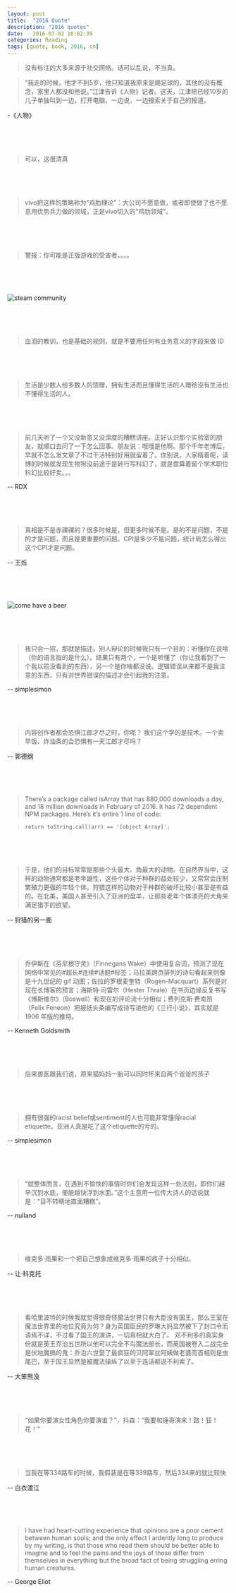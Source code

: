 ```yaml
---
layout: post
title:  "2016 Quote"
description: "2016 quotes"
date:   2016-07-02 10:02:39
categories: Reading
tags: [quote, book, 2016, cn]
---
```


> 没有标注的大多来源于社交网络。话可以乱说，不当真。


> “我走的时候，他才不到5岁，他只知道我原来是踢足球的，其他的没有概念，家里人都没和他说。”江津告诉《人物》记者。这天，江津把已经10岁的儿子单独叫到一边，打开电脑，一边说，一边搜索关于自己的报道。

-《人物》

<br/>
<br/>
<br/>

> 可以，这很清真

<br/>
<br/>
<br/>

> vivo把这样的策略称为“鸡肋理论”：大公司不愿意做，或者即使做了也不愿意用优势兵力做的领域，正是vivo切入的“鸡肋领域”。

<br/>
<br/>
<br/>

> 警报：你可能是正版游戏的受害者，。。。

<br/>
<br/>
<br/>

![steam community](http://images.akamai.steamusercontent.com/ugc/46492007784329670/57B04A78DD2BEFFE08443F55EA368A791FDD3231/)

<br/>
<br/>
<br/>

> 血泪的教训，也是基础的规则，就是不要用任何有业务意义的字段来做 ID

<br/>
<br/>
<br/>

> 生活是少数人给多数人的馈赠，拥有生活而且懂得生活的人赠给没有生活也不懂得生活的人。

<br/>
<br/>
<br/>

> 前几天听了一个又没新意又没深度的糟糕讲座。正好认识那个实验室的朋友，就顺口去问了一下怎么回事。朋友说：哦哦是他啊。那个千年老博后，早就不怎么发文章了不过干活特别好用就留着了。你别说，人家精着呢，读博的时候就发现生物狗没前途于是转行写科幻了，就是盘算着留个学术职位科幻比较好卖。。。

-- RDX

<br/>
<br/>
<br/>

> 真相是不是赤祼祼的？很多时候是，但更多时候不是。是的不是问题，不是的才是问题，而且是更重要的问题。CPI是多少不是问题，统计局怎么得出这个CPI才是问题。

-- 王烁

<br/>
<br/>
<br/>

![come have a beer](https://pics.onsizzle.com/Twitter-M-m-Morty-its-Friday-Morty-efb4a5.png)

<br/>
<br/>
<br/>

> 我只会一招，那就是描述。别人辩论的时候我只有一个目的：听懂你在说啥（你的语言指的是什么）。结果只有两个，一个是听懂了（你让我看到了一个我以前没看到的东西），另一个是你啥都没说。逻辑错误从来都不是我注意的东西，只有对世界错误的描述才会引起我的注意。

-- simplesimon

<br/>
<br/>
<br/>

> 内容创作者都会恐惧江郎才尽之时，你呢？
我们这个学的是技术。一个卖早饭、炸油条的会恐惧有一天江郎才尽吗？

-- 郭德纲

<br/>
<br/>
<br/>

> There’s a package called isArray that has 880,000 downloads a day, and 18 million downloads in February of 2016. It has 72 dependent NPM packages. Here’s it’s entire 1 line of code:

> `return toString.call(arr) == '[object Array]';`

<br/>
<br/>
<br/>

> 于是，他们的目标常常是那些个头最大、角最大的动物。在自然界当中，这样的动物通常都是老年雄性，这些个体对于种群的益处较少，又常常会压制繁殖力更强的年轻个体。狩猎这样的动物对于种群的破坏比较小甚至是有益的。在北美，美国人甚至引入了亚洲的盘羊，让那些老年个体漂亮的大角来满足猎手的欲望。

-- 狩猎的另一面

<br/>
<br/>
<br/>

> 乔伊斯在《芬尼根守灵》（Finnegans Wake）中使用复合词，预测了现在网络中常见的#超长#连续#话题#标签；马拉美跨页排列的诗句看起来则像是十九世纪的 gif 动图；佐拉的罗根麦奎特（Rogen-Macquart）系列是对现在长博客的预言；海斯特·司雷尔（Hester Thrale）在书页边缘反复书写《博斯维尔》（Boswell）和现在的评论流十分相似；费列克斯·费南昂（Felix Feneon）把报纸头条编写成诗写进他的《三行小说》，其实就是 1906 年版的推特。

-- Kenneth Goldsmith

<br/>
<br/>
<br/>

> 后来兽医跟我们说，原来猫妈妈一胎可以同时怀来自两个爸爸的孩子

<br/>
<br/>
<br/>

> 拥有很强的racist belief或sentiment的人也可能非常懂得racial etiquette。亚洲人真是吃了这个etiquette的亏的。

-- simplesimon

<br/>
<br/>
<br/>

> “就整体而言，在遇到不愉快的事情时你们会发现这样一处法则，即你们越早沉到水底，便能越快浮到水面。”这个主意用一位传大诗人的话说就是：“目不转睛地直面糟糕”。

-- nulland

<br/>
<br/>
<br/>

> 维克多·雨果和一个把自己想象成维克多·雨果的疯子十分相似。

-- 让·科克托

<br/>
<br/>
<br/>

> 看哈里波特的时候我就觉得很奇怪魔法世界只有大臣没有国王，那么王室在魔法世界里的地位究竟为何？身为英国臣民的罗琳大妈显然被下了封口令而语焉不详，不过看了国王的演讲，一切真相就大白了。
邓不利多的真实身份就是英王乔治五世所以他可以完全不鸟魔法部长，而英国被卷入二战完全是伏地魔搞的鬼：乔治六世娶了最疯狂的贝阿翠丝阿姨做老婆而首相则是虫尾巴，至于国王显然是被魔法操纵了以至于连话都说不利索了。

-- 大笨熊没

<br/>
<br/>
<br/>

> “如果你要演女性角色你要演谁？”，抖森：“我要和锤哥演末！路！狂！花！”

<br/>
<br/>
<br/>

> 当我在等334路车的时候，我假装是在等339路车，然后334来的就比较快

-- 白衣渡江

<br/>
<br/>
<br/>

> I have had heart-cutting experience that opinions are a poor cement between human souls; and the only effect I ardently long to produce by my writing, is that those who read them should be better able to imagine and to feel the pains and the joys of those differ from themselves in everything but the broad fact of being struggling erring human creatures.

-- George Eliot

<br/>
<br/>
<br/>